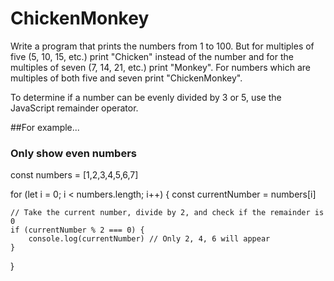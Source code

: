 # ChickenMonkey
Write a program that prints the numbers from 1 to 100. But for multiples of five (5, 10, 15, etc.) print "Chicken" instead of the number and for the multiples of seven (7, 14, 21, etc.) print "Monkey". For numbers which are multiples of both five and seven print "ChickenMonkey".

To determine if a number can be evenly divided by 3 or 5, use the JavaScript remainder operator.

##For example...

### Only show even numbers
const numbers = [1,2,3,4,5,6,7]

for (let i = 0; i < numbers.length; i++) {
    const currentNumber = numbers[i]

    // Take the current number, divide by 2, and check if the remainder is 0
    if (currentNumber % 2 === 0) {
        console.log(currentNumber) // Only 2, 4, 6 will appear
    }
}